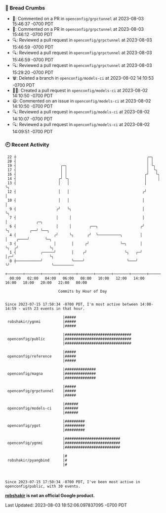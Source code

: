### 🍞 Bread Crumbs

 * 💬: Commented on a PR in  `openconfig/grpctunnel` at 2023-08-03 15:46:37 -0700 PDT
 * 💬: Commented on a PR in  `openconfig/grpctunnel` at 2023-08-03 15:46:12 -0700 PDT
 * 🔍: Reviewed a pull request in  `openconfig/grpctunnel` at 2023-08-03 15:46:59 -0700 PDT
 * 🔍: Reviewed a pull request in  `openconfig/grpctunnel` at 2023-08-03 15:46:59 -0700 PDT
 * 🔍: Reviewed a pull request in  `openconfig/grpctunnel` at 2023-08-03 15:29:20 -0700 PDT
 * 🗑: Deleted a branch in `openconfig/models-ci` at 2023-08-02 14:10:53 -0700 PDT
 * ✍🏼: Created a pull request in `openconfig/models-ci` at 2023-08-02 14:10:50 -0700 PDT
 * 😃: Commented on an issue in `openconfig/models-ci` at 2023-08-02 14:10:50 -0700 PDT
 * 🔍: Reviewed a pull request in  `openconfig/models-ci` at 2023-08-02 14:10:07 -0700 PDT
 * 🔍: Reviewed a pull request in  `openconfig/models-ci` at 2023-08-02 14:09:51 -0700 PDT

### 🕘 Recent Activity
```
 22 ┼                                                           ╭─╮
 20 ┤                                                           │ │
 19 ┤                    ╭─╮                                    │ ╰╮
 17 ┤                    │ │                                    │  ╰╮
 16 ┤                    │ │                                   ╭╯   ╰╮
 14 ┤                   ╭╯ ╰╮                                  │     │
 13 ┤                   │   │                                  │     ╰╮
 12 ┤                   │   │                                 ╭╯      │
 10 ┤                   │   │                                 │       │
  9 ┤                  ╭╯   ╰╮                                │       ╰╮
  7 ┤                  │     │                                │        │             ╭─╮
  6 ┤                  │     │        ╭──╮                   ╭╯        ╰╮         ╭──╯ ╰──╮
  4 ┤                 ╭╯     ╰╮      ╭╯  ╰──────────╮        │          │    ╭────╯       ╰─╮
  3 ┤                 │       │     ╭╯              ╰─╮      │          ╰╮  ╭╯              ╰╮
  1 ┤           ╭─────╯       │    ╭╯                 ╰╮   ╭─╯           │╭─╯                ╰╮
  0 ┼───────────╯             ╰────╯                   ╰───╯             ╰╯                   ╰─────────
    +───────+───────+───────+───────+───────+───────+───────+───────+───────+───────+───────+───────+────
  00:00   02:00   04:00   06:00   08:00   10:00   12:00   14:00   16:00   18:00   20:00   22:00   00:00   

						Commits by Hour of Day


Since 2023-07-15 17:50:34 -0700 PDT, I'm most active between 14:00-14:59 - with 23 events in that hour.

```



```
                          |#####
 robshakir/ygnmi          |#####
                          |#####

                          |##############################
 openconfig/public        |##############################
                          |##############################

                          |#####
 openconfig/reference     |#####
                          |#####

                          |##############
 openconfig/magna         |##############
                          |##############

                          |#####
 openconfig/grpctunnel    |#####
                          |#####

                          |######
 openconfig/models-ci     |######
                          |######

                          |#########
 openconfig/ygot          |#########
                          |#########

                          |#########################
 openconfig/ygnmi         |#########################
                          |#########################

                          |#
 robshakir/pyangbind      |#
                          |#



Since 2023-07-15 17:50:34 -0700 PDT, I've been most active in openconfig/public, with 30 events.

```
**[robshakir](mailto:robjs@google.com) is not an official Google product.**  


Last Updated: 2023-08-03 18:52:06.097837095 -0700 PDT
